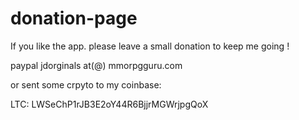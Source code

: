 # donation-page

If you like the app. please leave a small donation to keep me going !

paypal jdorginals at(@) mmorpgguru.com

or sent some crpyto to my coinbase:

LTC: LWSeChP1rJB3E2oY44R6BjjrMGWrjpgQoX
